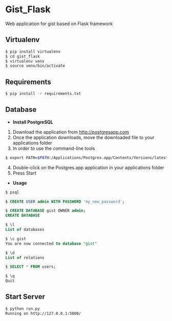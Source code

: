 # Gist_Flask

Web application for gist based on Flask framework 


## Virtualenv

``` bash
$ pip install virtualenv
$ cd gist_flask
$ virtualenv venv
$ source venv/bin/activate
```


## Requirements

``` bash
$ pip install -r requirements.txt
```


## Database

* **Install PostgreSQL**
1. Download the application from http://postgresapp.com
2. Once the application downloads, move the downloaded file to your applications folder
3. In order to use the command-line tools
``` bash
$ export PATH=$PATH:/Applications/Postgres.app/Contents/Versions/latest/bin
```
4. Double-click on the Postgres.app application in your applications folder
5. Press Start


* **Usage**
``` bash
$ psql
```
``` sql
$ CREATE USER admin WITH PASSWORD 'my_new_password';

$ CREATE DATABASE gist OWNER admin;
CREATE DATABASE

$ \l
List of databases

$ \c gist
You are now connected to database "gist" 

$ \d 
List of relations

$ SELECT * FROM users;

$ \q
Quit
```

## Start Server
``` bash
$ python run.py
Running on http://127.0.0.1:5000/
```


